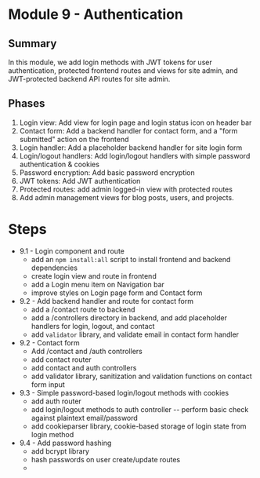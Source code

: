 # Module 9 - Authentication

## Summary

In this module, we add login methods with JWT tokens for user authentication, protected frontend routes and views for site admin, and JWT-protected backend API routes for site admin.

## Phases

1. Login view: Add view for login page and login status icon on header bar
2. Contact form: Add a backend handler for contact form, and a "form submitted" action on the frontend
3. Login handler: Add a placeholder backend handler for site login form
4. Login/logout handlers: Add login/logout handlers with simple password authentication & cookies
5. Password encryption: Add basic password encryption
6. JWT tokens: Add JWT authentication
7. Protected routes: add admin logged-in view with protected routes
8. Add admin management views for blog posts, users, and projects.

# Steps

- 9.1 - Login component and route
  - add an `npm install:all` script to install frontend and backend dependencies
  - create login view and route in frontend
  - add a Login menu item on Navigation bar
  - improve styles on Login page form and Contact form
- 9.2 - Add backend handler and route for contact form
  - add a /contact route to backend
  - add a /controllers directory in backend, and add placeholder handlers for login, logout, and contact
  - add `validator` library, and validate email in contact form handler
- 9.2 - Contact form
  - Add /contact and /auth controllers
  - add contact router
  - add contact and auth controllers
  - add validator library, sanitization and validation functions on contact form input
- 9.3 - Simple password-based login/logout methods with cookies
  - add auth router
  - add login/logout methods to auth controller -- perform basic check against plaintext email/password
  - add cookieparser library, cookie-based storage of login state from login method
- 9.4 - Add password hashing
  - add bcrypt library
  - hash passwords on user create/update routes
  -
